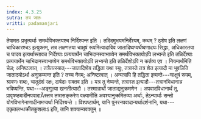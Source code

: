 ```yaml
---
index: 4.3.25
sutra: तत्र जातः
vritti: padamanjari
---
```


 तेषामतः प्रभृत्यर्थाः समर्थविभक्तयश्च निर्दिश्यन्त इति । तदिदमुभयमनिर्देश्यम्, कथम् ? ठ्शेष इति लक्षणं चाधिकारश्चऽ इत्युक्तम्, तत्र लक्षणतया चाक्षुषं रूपमित्यादाविव जातादिष्वप्यर्थेष्वणादयः सिद्धाः, अधिकारतया च घादय इत्यर्थास्तावन्न निर्देश्याः प्रत्ययार्थेन चाभिदानस्वाभाव्येन समर्थविभक्तयोऽपि लभ्यन्ते इति तन्निर्देश्याः प्रत्ययार्थेन चाभिदानस्वाभाव्येन समर्थविभक्तयोऽपि लभ्यन्ते इति तन्निर्देशोऽपि न कर्तव्य एव । नियमार्थमिति चेन्न; अनिष्टत्वात् । तत्रैतत्स्यात्---जातादिष्वेव तद्धिता यथा स्युः, तत्रास्ते तत्र शेत इत्यादौ मा भूवन्निति जातादयोऽर्था अनुक्रम्यन्त इति ? तच्च नैवम्; अनिष्टत्वात् । अन्यत्रापि हि तद्धिता इष्यन्ते---चाक्षुषं रूपम्, श्रावणः शब्दः, चातुर्दशं रक्षः, दार्षदाः सक्तव इति । यत्र तु नेष्यन्ते, तत्रास्त इत्यादौ---तत्रानभिधानान्न भविष्यन्ति, यथा---अङ्गुल्या खनतीत्यादौ । तस्मान्नार्थो जाताद्यनुक्रमणेन । अपवादविधानार्थं तु, प्रावृषष्ठबादीनपवादाÄस्तत्र तत्रासङ्करेण वक्ष्यामीति अवश्यानुक्रमितव्या अर्थाः, तेऽन्यार्थाः सन्तो योगविभागेनाणादीनामप्यर्था निर्दिश्यन्ते । विश्पष्टार्थम्, यानि पुनरनपवादान्यर्थादर्शनानि, यथा---ठ्कृतलभ्धक्रीतकुशलाःऽ इति, तानि शक्यान्यवक्तुम् ॥